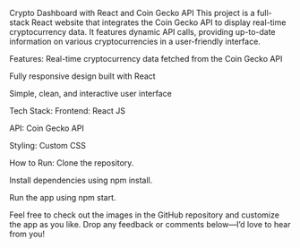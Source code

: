 Crypto Dashboard with React and Coin Gecko API
This project is a full-stack React website that integrates the Coin Gecko API to display real-time cryptocurrency data. It features dynamic API calls, providing up-to-date information on various cryptocurrencies in a user-friendly interface.

Features:
Real-time cryptocurrency data fetched from the Coin Gecko API

Fully responsive design built with React

Simple, clean, and interactive user interface

Tech Stack:
Frontend: React JS

API: Coin Gecko API

Styling: Custom CSS

How to Run:
Clone the repository.

Install dependencies using npm install.

Run the app using npm start.

Feel free to check out the images in the GitHub repository and customize the app as you like. Drop any feedback or comments below—I’d love to hear from you!
